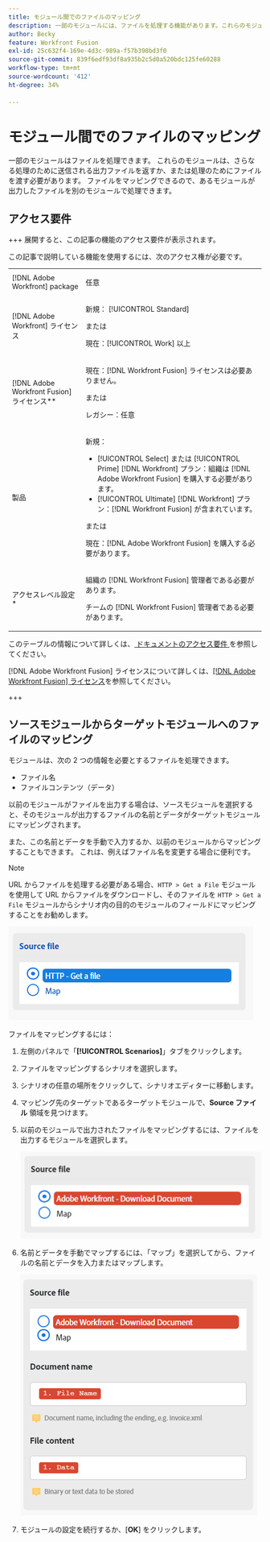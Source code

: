 ```yaml
---
title: モジュール間でのファイルのマッピング
description: 一部のモジュールには、ファイルを処理する機能があります。これらのモジュールは、さらなる処理のために送信される出力ファイルを返すことも、処理のためにファイルを渡すことを要求することもできます。これらのモジュールが連携してファイルを処理できるようにするには、相互にマッピングする必要があります。
author: Becky
feature: Workfront Fusion
exl-id: 25c632f4-169e-4d3c-989a-f57b398bd3f0
source-git-commit: 839f6edf93df8a935b2c5d0a520bdc125fe60288
workflow-type: tm+mt
source-wordcount: '412'
ht-degree: 34%

---
```


# モジュール間でのファイルのマッピング

一部のモジュールはファイルを処理できます。 これらのモジュールは、さらなる処理のために送信される出力ファイルを返すか、または処理のためにファイルを渡す必要があります。 ファイルをマッピングできるので、あるモジュールが出力したファイルを別のモジュールで処理できます。

## アクセス要件

+++ 展開すると、この記事の機能のアクセス要件が表示されます。

この記事で説明している機能を使用するには、次のアクセス権が必要です。

<table style="table-layout:auto">
 <col> 
 <col> 
 <tbody> 
  <tr> 
   <td role="rowheader">[!DNL Adobe Workfront] package</td> 
   <td> <p>任意</p> </td> 
  </tr> 
  <tr data-mc-conditions=""> 
   <td role="rowheader">[!DNL Adobe Workfront] ライセンス</td> 
   <td> <p>新規： [!UICONTROL Standard]</p><p>または</p><p>現在：[!UICONTROL Work] 以上</p> </td> 
  </tr> 
  <tr> 
   <td role="rowheader">[!DNL Adobe Workfront Fusion] ライセンス**</td> 
   <td>
   <p>現在：[!DNL Workfront Fusion] ライセンスは必要ありません。</p>
   <p>または</p>
   <p>レガシー：任意 </p>
   </td> 
  </tr> 
  <tr> 
   <td role="rowheader">製品</td> 
   <td>
   <p>新規：</p> <ul><li>[!UICONTROL Select] または [!UICONTROL Prime] [!DNL Workfront] プラン：組織は [!DNL Adobe Workfront Fusion] を購入する必要があります。</li><li>[!UICONTROL Ultimate] [!DNL Workfront] プラン：[!DNL Workfront Fusion] が含まれています。</li></ul>
   <p>または</p>
   <p>現在：[!DNL Adobe Workfront Fusion] を購入する必要があります。</p>
   </td> 
  </tr>
  <tr data-mc-conditions=""> 
   <td role="rowheader">アクセスレベル設定*</td> 
   <td> 
     <p>組織の [!DNL Workfront Fusion] 管理者である必要があります。</p>
     <p>チームの [!DNL Workfront Fusion] 管理者である必要があります。</p>
   </td> 
  </tr> 
   </td> 
  </tr> 
 </tbody> 
</table>

このテーブルの情報について詳しくは、[ ドキュメントのアクセス要件 ](/help/workfront-fusion/references/licenses-and-roles/access-level-requirements-in-documentation.md) を参照してください。

[!DNL Adobe Workfront Fusion] ライセンスについて詳しくは、[[!DNL Adobe Workfront Fusion] ライセンス](/help/workfront-fusion/set-up-and-manage-workfront-fusion/licensing-operations-overview/license-automation-vs-integration.md)を参照してください。

+++

## ソースモジュールからターゲットモジュールへのファイルのマッピング

モジュールは、次の 2 つの情報を必要とするファイルを処理できます。

* ファイル名
* ファイルコンテンツ（データ）

以前のモジュールがファイルを出力する場合は、ソースモジュールを選択すると、そのモジュールが出力するファイルの名前とデータがターゲットモジュールにマッピングされます。

また、この名前とデータを手動で入力するか、以前のモジュールからマッピングすることもできます。 これは、例えばファイル名を変更する場合に便利です。

>[!NOTE]
>
>URL からファイルを処理する必要がある場合、`HTTP > Get a File` モジュールを使用して URL からファイルをダウンロードし、そのファイルを `HTTP > Get a File` モジュールからシナリオ内の目的のモジュールのフィールドにマッピングすることをお勧めします。
>
>![ マップファイル ](assets/map-source-file.png)

ファイルをマッピングするには：

1. 左側のパネルで「**[!UICONTROL Scenarios]**」タブをクリックします。
1. ファイルをマッピングするシナリオを選択します。
1. シナリオの任意の場所をクリックして、シナリオエディターに移動します。
1. マッピング先のターゲットであるターゲットモジュールで、**Source ファイル** 領域を見つけます。
1. 以前のモジュールで出力されたファイルをマッピングするには、ファイルを出力するモジュールを選択します。

   ![](assets/wf-download-document.png)

1. 名前とデータを手動でマップするには、「マップ」を選択してから、ファイルの名前とデータを入力またはマップします。

   ![](assets/use-the-map-option.png)

1. モジュールの設定を続行するか、[**OK**] をクリックします。
